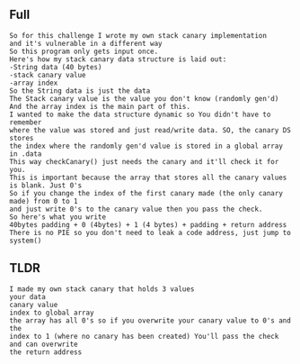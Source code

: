 ## Full  
    So for this challenge I wrote my own stack canary implementation  
    and it's vulnerable in a different way  
    So this program only gets input once.  
    Here's how my stack canary data structure is laid out:  
	-String data (40 bytes)  
	-stack canary value  
	-array index  
    So the String data is just the data  
    The Stack canary value is the value you don't know (randomly gen'd)  
    And the array index is the main part of this.  
    I wanted to make the data structure dynamic so You didn't have to remember  
    where the value was stored and just read/write data. SO, the canary DS stores  
    the index where the randomly gen'd value is stored in a global array in .data  
    This way checkCanary() just needs the canary and it'll check it for you.  
    This is important because the array that stores all the canary values is blank. Just 0's  
    So if you change the index of the first canary made (the only canary made) from 0 to 1  
    and just write 0's to the canary value then you pass the check.  
    So here's what you write  
    40bytes padding + 0 (4bytes) + 1 (4 bytes) + padding + return address  
    There is no PIE so you don't need to leak a code address, just jump to system()  
  
## TLDR  
    I made my own stack canary that holds 3 values  
	your data  
	canary value  
	index to global array  
    the array has all 0's so if you overwrite your canary value to 0's and the   
    index to 1 (where no canary has been created) You'll pass the check and can overwrite  
    the return address  
